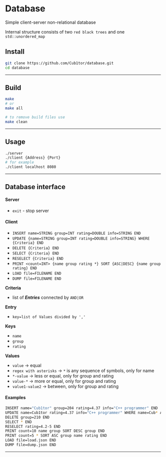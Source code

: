 # Database

Simple client-server non-relational database

Internal structure consists of two `red black trees` and one `std::unordered_map`

## Install

```bash
git clone https://github.com/Cub1tor/database.git
cd database
```
---

## Build

```bash
make
# or
make all

# to remove build files use
make clean
```
---

## Usage

```bash
./server
./client {Address} {Port}
# for example
./client localhost 8080
```
---

## Database interface

#### Server

* `exit` - stop server

#### Client


* `INSERT name=STRING group=INT rating=DOUBLE info=STRING END`
* `UPDATE {name=STRING group=INT rating=DOUBLE info=STRING} WHERE {Criteria} END`
* `DELETE {Criteria} END`
* `SELECT {Criteria} END`
* `RESELECT {Criteria} END`
* `PRINT <count=INT> {name group rating *} SORT {ASC|DESC} {name group rating} END`
* `LOAD file=FILENAME END`
* `DUMP file=FILENAME END`

**Criteria**
* list of _**Entries**_ connected by `AND|OR`

**Entry**
* `key=list of Values divided by ','`

**Keys**
* `name`
* `group`
* `rating`

**Values**
* `value` &#8594; equal
* `regex with asterisks` &#8594; `*` is any sequence of symbols, only for name
* `*-value` &#8594; less or equal, only for group and rating
* `value-*` &#8594; more or equal, only for group and rating
* `value1-value2` &#8594; between, only for group and rating

#### Examples

```bash
INSERT name="Cub1tor" group=204 rating=4.37 info="C++ programmer" END
UPDATE name=Cub1tor rating=4.37 info="C++ programmer" WHERE name=Cub* AND group=204 END
DELETE group=210 END
SELECT * END
RESELECT rating=4.2-5 END
PRINT count=10 name group SORT DESC group END
PRINT count=5 * SORT ASC group name rating END
LOAD file=load.json END
DUMP file=dump.json END
```
---